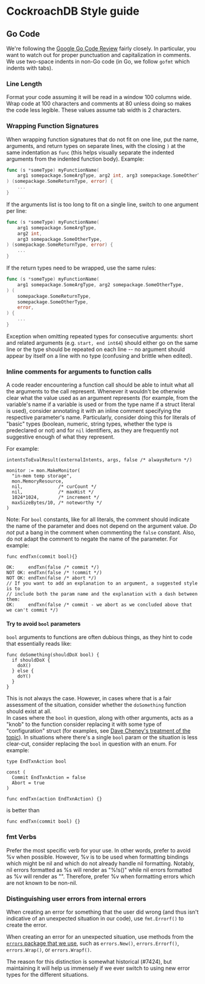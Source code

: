 # CockroachDB Style guide

## Go Code
We're following the
[Google Go Code Review](https://code.google.com/p/go-wiki/wiki/CodeReviewComments)
fairly closely. In particular, you want to watch out for proper
punctuation and capitalization in comments. We use two-space indents
in non-Go code (in Go, we follow `gofmt` which indents with
tabs).

### Line Length
Format your code assuming it will be read in a window 100 columns wide.
Wrap code at 100 characters and comments at 80 unless doing so makes the
code less legible. These values assume tab width is 2 characters.

### Wrapping Function Signatures
When wrapping function signatures that do not fit on one line,
put the name, arguments, and return types on separate lines, with the closing `)`
at the same indentation as `func` (this helps visually separate the indented
arguments from the indented function body). Example:
```go
func (s *someType) myFunctionName(
    arg1 somepackage.SomeArgType, arg2 int, arg3 somepackage.SomeOtherType,
) (somepackage.SomeReturnType, error) {
    ...
}
```

If the arguments list is too long to fit on a single line, switch to one
argument per line:
```go
func (s *someType) myFunctionName(
    arg1 somepackage.SomeArgType,
    arg2 int,
    arg3 somepackage.SomeOtherType,
) (somepackage.SomeReturnType, error) {
    ...
}
```

If the return types need to be wrapped, use the same rules:
```go
func (s *someType) myFunctionName(
    arg1 somepackage.SomeArgType, arg2 somepackage.SomeOtherType,
) (
    somepackage.SomeReturnType,
    somepackage.SomeOtherType,
    error,
) {
    ...
}
```

Exception when omitting repeated types for consecutive arguments:
short and related arguments (e.g. `start, end int64`) should either go on the same line
or the type should be repeated on each line -- no argument should appear by itself
on a line with no type (confusing and brittle when edited).

### Inline comments for arguments to function calls

A code reader encountering a function call should be able to intuit what all
the arguments to the call represent. Whenever it wouldn't be otherwise clear
what the value used as an argument represents (for example, from the variable's
name if a variable is used or from the type name if a struct literal is used),
consider annotating it with an inline comment specifying the respective
parameter's name. Particularly, consider doing this for literals of "basic"
types (boolean, numeric, string types, whether the type is predeclared or not)
and for `nil` identifiers, as they are frequently not suggestive enough of what
they represent.

For example:

```
intentsToEvalResult(externalIntents, args, false /* alwaysReturn */)

monitor := mon.MakeMonitor(
  "in-mem temp storage",
  mon.MemoryResource,
  nil,             /* curCount */
  nil,             /* maxHist */
  1024*1024,       /* increment */
  maxSizeBytes/10, /* noteworthy */
)
```

Note: For `bool` constants, like for all literals, the comment should indicate
the name of the parameter and does not depend on the argument value.
*Do not* put a bang in the comment when commenting the `false` constant. Also,
do not adapt the comment to negate the name of the parameter. For example:

```
func endTxn(commit bool){}

OK:     endTxn(false /* commit */)
NOT OK: endTxn(false /* !commit */)
NOT OK: endTxn(false /* abort */)
// If you want to add an explanation to an argument, a suggested style is to
// include both the param name and the explanation with a dash between them:
OK:     endTxn(false /* commit - we abort as we concluded above that we can't commit */)
```

#### Try to avoid `bool` parameters

`bool` arguments to functions are often dubious things, as they hint to code that
essentially reads like:

```
func doSomething(shouldDoX bool) {
  if shouldDoX {
    doX()
  } else {
    doY()
  }
}
```

This is not always the case. However, in cases where that is a fair assessment
of the situation, consider whether the `doSomething` function should exist at
all.  
In cases where the `bool` in question, along with other arguments, acts as a
"knob" to the function consider replacing it with some type of "configuration"
struct (for examples, see [Dave Cheney's treatment of the
topic](https://dave.cheney.net/2014/10/17/functional-options-for-friendly-apis)).
In situations where there's a single `bool` param or the situation is less
clear-cut, consider replacing the `bool` in question with an enum. For example:

```
type EndTxnAction bool

const (
  Commit EndTxnAction = false
  Abort = true
)

func endTxn(action EndTxnAction) {}
```
is better than
```
func endTxn(commit bool) {}
```

### fmt Verbs

Prefer the most specific verb for your use. In other words, prefer to avoid %v
when possible. However, %v is to be used when formatting bindings which might
be nil and which do not already handle nil formatting. Notably, nil errors
formatted as %s will render as "%!s(<nil>)" while nil errors formatted as %v
will render as "<nil>". Therefore, prefer %v when formatting errors which are
not known to be non-nil.

### Distinguishing user errors from internal errors

When creating an error for something that the user did wrong (and thus isn't
indicative of an unexpected situation in our code), use `fmt.Errorf()` to create
the error.

When creating an error for an unexpected situation, use methods from the
[`errors` package that we use](https://github.com/pkg/errors), such as
`errors.New()`, `errors.Errorf()`, `errors.Wrap()`, or `errors.Wrapf()`.

The reason for this distinction is somewhat historical (#7424), but maintaining
it will help us immensely if we ever switch to using new error types for the
different situations.
